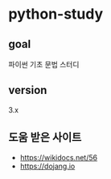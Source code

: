# python-study

## goal 

파이썬 기초 문법 스터디

## version
3.x


## 도움 받은 사이트
- https://wikidocs.net/56
- https://dojang.io